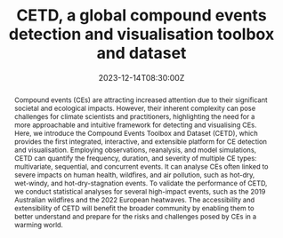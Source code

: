 ---
title: CETD, a global compound events detection and visualisation toolbox and dataset

event: AGU 2023
event_url: https://agu.confex.com/agu/fm23/meetingapp.cgi/Paper/1393543

location: Moscone Center
address:
  street: 747 Howard St
  city: San Francisco
  region: CA
  postcode: '94103'
  country: United States

summary: 
abstract: 'Compound events (CEs) are attracting increased attention due to their significant societal and ecological impacts. However, their inherent complexity can pose challenges for climate scientists and practitioners, highlighting the need for a more approachable and intuitive framework for detecting and visualising CEs. Here, we introduce the Compound Events Toolbox and Dataset (CETD), which provides the first integrated, interactive, and extensible platform for CE detection and visualisation. Employing observations, reanalysis, and model simulations, CETD can quantify the frequency, duration, and severity of multiple CE types: multivariate, sequential, and concurrent events. It can analyse CEs often linked to severe impacts on human health, wildfires, and air pollution, such as hot-dry, wet-windy, and hot-dry-stagnation events. To validate the performance of CETD, we conduct statistical analyses for several high-impact events, such as the 2019 Australian wildfires and the 2022 European heatwaves. The accessibility and extensibility of CETD will benefit the broader community by enabling them to better understand and prepare for the risks and challenges posed by CEs in a warming world.'

# Talk start and end times.
#   End time can optionally be hidden by prefixing the line with `#`.
date: '2023-12-14T08:30:00Z'
date_end: '2023-12-14T12:50:00Z'
all_day: false

# Schedule page publish date (NOT talk date).
publishDate: '2023-10-04T00:00:00Z'

authors:
  - admin
  - Mingfang Ting
  - Kai Kornhuber
  - Radley M. Horton
  - Yaping Yang
  - Yelin Jiang

tags:
  - 复合事件
  - 数据
  - 工具

# Is this a featured talk? (true/false)
featured: false

image:
  caption: 'At AGU 2023'
  focal_point: Right

#links:
#  - icon: twitter
#    icon_pack: fab
#    name: Follow
#    url: https://twitter.com/georgecushen
url_code: ''
url_pdf: '/uploads/agu-2023-cetd.pdf'
url_slides: ''
url_video: ''

# Markdown Slides (optional).
#   Associate this talk with Markdown slides.
#   Simply enter your slide deck's filename without extension.
#   E.g. `slides = "example-slides"` references `content/slides/example-slides.md`.
#   Otherwise, set `slides = ""`.
slides: ""

# Projects (optional).
#   Associate this post with one or more of your projects.
#   Simply enter your project's folder or file name without extension.
#   E.g. `projects = ["internal-project"]` references `content/project/deep-learning/index.md`.
#   Otherwise, set `projects = []`.
projects:
  - example
---